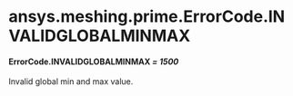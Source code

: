<a id="ansys-meshing-prime-errorcode-invalidglobalminmax"></a>

# ansys.meshing.prime.ErrorCode.INVALIDGLOBALMINMAX

<a id="ansys.meshing.prime.ErrorCode.INVALIDGLOBALMINMAX"></a>

#### ErrorCode.INVALIDGLOBALMINMAX *= 1500*

Invalid global min and max value.

<!-- !! processed by numpydoc !! -->
